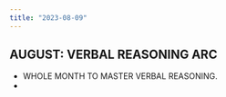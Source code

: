 ```yaml
---
title: "2023-08-09"
---
```


## AUGUST: VERBAL REASONING ARC

- WHOLE MONTH TO MASTER VERBAL REASONING.
-
